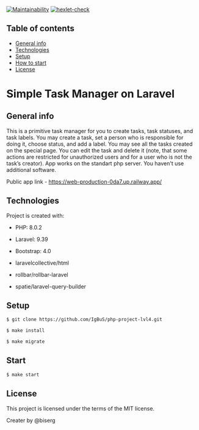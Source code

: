 [![Maintainability](https://api.codeclimate.com/v1/badges/1aaf2533df9923f6aa6c/maintainability)](https://codeclimate.com/github/IgBuS/php-project-lvl4/maintainability)
[![hexlet-check](https://github.com/IgBuS/php-project-lvl4/actions/workflows/hexlet-check.yml/badge.svg)](https://github.com/IgBuS/php-project-lvl4/actions/workflows/hexlet-check.yml)

## Table of contents
* [General info](#general-info)
* [Technologies](#technologies)
* [Setup](#setup)
* [How to start](#start)
* [License](#license)

# Simple Task Manager on Laravel

## General info
This is a primitive task manager for you to create tasks, task statuses, and task labels. You may create a task, set a person who is responsible for doing it, choose status, and add a label. You may see all the tasks created on the special page. You can edit the task and delete it (note, that some actions are restricted for unauthorized users and for a user who is not the task’s creator). App works on the standart php server. You haven't use additional software.

Public app link - https://web-production-0da7.up.railway.app/

## Technologies
Project is created with:
* PHP: 8.0.2
* Laravel: 9.39
* Bootstrap: 4.0

* laravelcollective/html
* rollbar/rollbar-laravel
* spatie/laravel-query-builder

## Setup

```sh
$ git clone https://github.com/IgBuS/php-project-lvl4.git

$ make install

$ make migrate
```

## Start

```sh
$ make start
```

## License

This project is licensed under the terms of the MIT license.


Creater by @biserg